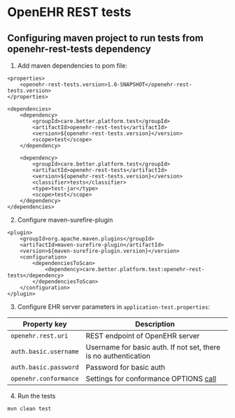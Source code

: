 # OpenEHR REST tests

## Configuring maven project to run tests from openehr-rest-tests dependency

1. Add maven dependencies to pom file:

```      
<properties>
    <openehr-rest-tests.version>1.0-SNAPSHOT</openehr-rest-tests.version>
</properties>
                             
<dependencies>
    <dependency>
        <groupId>care.better.platform.test</groupId>
        <artifactId>openehr-rest-tests</artifactId>
        <version>${openehr-rest-tests.version}</version>
        <scope>test</scope>
    </dependency>

    <dependency>
        <groupId>care.better.platform.test</groupId>
        <artifactId>openehr-rest-tests</artifactId>
        <version>${openehr-rest-tests.version}</version>
        <classifier>tests</classifier>
        <type>test-jar</type>
        <scope>test</scope>
    </dependency>
</dependencies>
```

2. Configure maven-surefire-plugin

```
<plugin>
    <groupId>org.apache.maven.plugins</groupId>
    <artifactId>maven-surefire-plugin</artifactId>
    <version>${maven-surefire-plugin.version}</version>
    <configuration>
        <dependenciesToScan>
            <dependency>care.better.platform.test:openehr-rest-tests</dependency>
        </dependenciesToScan>
    </configuration>
</plugin>
```

3. Configure EHR server parameters in `application-test.properties`:

| Property key    | Description |
| --------------- | ----------- |
| `openehr.rest.uri`  | REST endpoint of OpenEHR server |
| `auth.basic.username`  | Username for basic auth. If not set, there is no authentication |
| `auth.basic.password`  | Password for basic auth |
| `openehr.conformance`  | Settings for conformance OPTIONS [call](https://specifications.openehr.org/releases/ITS-REST/Release-1.0.0/ehr.html#design-considerations-options-and-conformance) |

4. Run the tests

```
mvn clean test
```

